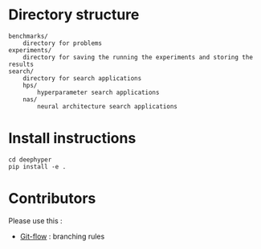 # Directory structure
```
benchmarks/
    directory for problems
experiments/
    directory for saving the running the experiments and storing the results
search/
    directory for search applications
    hps/
        hyperparameter search applications
    nas/
        neural architecture search applications
```

# Install instructions

```
cd deephyper
pip install -e .
```

# Contributors

Please use this :

* [Git-flow](https://danielkummer.github.io/git-flow-cheatsheet/) : branching rules
